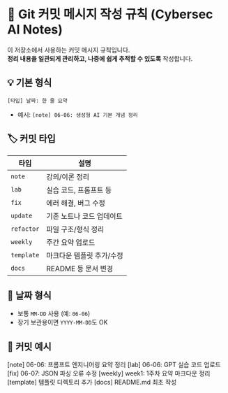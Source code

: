 # 📝 Git 커밋 메시지 작성 규칙 (Cybersec AI Notes)

이 저장소에서 사용하는 커밋 메시지 규칙입니다.  
**정리 내용을 일관되게 관리하고, 나중에 쉽게 추적할 수 있도록** 작성합니다.

## 💡 기본 형식

`[타입] 날짜: 한 줄 요약`

- 예시: `[note] 06-06: 생성형 AI 기본 개념 정리`


## 🏷 커밋 타입

| 타입 | 설명 |
|------|------|
| `note` | 강의/이론 정리 |
| `lab` | 실습 코드, 프롬프트 등 |
| `fix` | 에러 해결, 버그 수정 |
| `update` | 기존 노트나 코드 업데이트 |
| `refactor` | 파일 구조/형식 정리 |
| `weekly` | 주간 요약 업로드 |
| `template` | 마크다운 템플릿 추가/수정 |
| `docs` | README 등 문서 변경 |

## 📅 날짜 형식

- 보통 `MM-DD` 사용 (예: `06-06`)
- 장기 보관용이면 `YYYY-MM-DD`도 OK

## 🧾 커밋 예시

[note] 06-06: 프롬프트 엔지니어링 요약 정리
[lab] 06-06: GPT 실습 코드 업로드
[fix] 06-07: JSON 파싱 오류 수정
[weekly] week1: 1주차 요약 마크다운 정리
[template] 템플릿 디렉토리 추가
[docs] README.md 최초 작성

